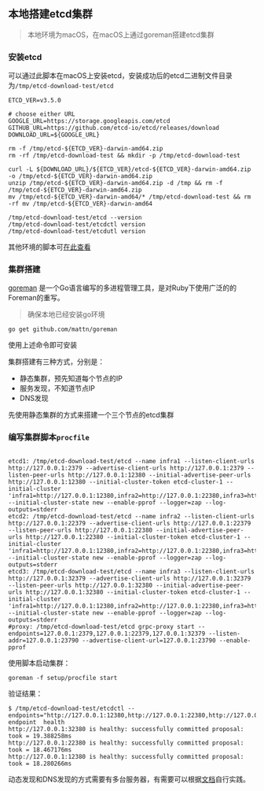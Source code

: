 ## 本地搭建etcd集群

> 本地环境为macOS，在macOS上通过goreman搭建etcd集群

### 安装etcd

可以通过此脚本在macOS上安装etcd，安装成功后的etcd二进制文件目录为`/tmp/etcd-download-test/etcd`

``` shell
ETCD_VER=v3.5.0

# choose either URL
GOOGLE_URL=https://storage.googleapis.com/etcd
GITHUB_URL=https://github.com/etcd-io/etcd/releases/download
DOWNLOAD_URL=${GOOGLE_URL}

rm -f /tmp/etcd-${ETCD_VER}-darwin-amd64.zip
rm -rf /tmp/etcd-download-test && mkdir -p /tmp/etcd-download-test

curl -L ${DOWNLOAD_URL}/${ETCD_VER}/etcd-${ETCD_VER}-darwin-amd64.zip -o /tmp/etcd-${ETCD_VER}-darwin-amd64.zip
unzip /tmp/etcd-${ETCD_VER}-darwin-amd64.zip -d /tmp && rm -f /tmp/etcd-${ETCD_VER}-darwin-amd64.zip
mv /tmp/etcd-${ETCD_VER}-darwin-amd64/* /tmp/etcd-download-test && rm -rf mv /tmp/etcd-${ETCD_VER}-darwin-amd64

/tmp/etcd-download-test/etcd --version
/tmp/etcd-download-test/etcdctl version
/tmp/etcd-download-test/etcdutl version
```

其他环境的脚本可[在此查看](https://github.com/etcd-io/etcd/releases)

### 集群搭建

[goreman](https://github.com/mattn/goreman) 是一个Go语言编写的多进程管理工具，是对Ruby下使用广泛的的Foreman的重写。

> 确保本地已经安装go环境

```shell
go get github.com/mattn/goreman
```
使用上述命令即可安装

集群搭建有三种方式，分别是：
- 静态集群，预先知道每个节点的IP
- 服务发现，不知道节点IP
- DNS发现

先使用静态集群的方式来搭建一个三个节点的etcd集群

### 编写集群脚本`procfile`

```shell

etcd1: /tmp/etcd-download-test/etcd --name infra1 --listen-client-urls http://127.0.0.1:2379 --advertise-client-urls http://127.0.0.1:2379 --listen-peer-urls http://127.0.0.1:12380 --initial-advertise-peer-urls http://127.0.0.1:12380 --initial-cluster-token etcd-cluster-1 --initial-cluster 'infra1=http://127.0.0.1:12380,infra2=http://127.0.0.1:22380,infra3=http://127.0.0.1:32380' --initial-cluster-state new --enable-pprof --logger=zap --log-outputs=stderr
etcd2: /tmp/etcd-download-test/etcd --name infra2 --listen-client-urls http://127.0.0.1:22379 --advertise-client-urls http://127.0.0.1:22379 --listen-peer-urls http://127.0.0.1:22380 --initial-advertise-peer-urls http://127.0.0.1:22380 --initial-cluster-token etcd-cluster-1 --initial-cluster 'infra1=http://127.0.0.1:12380,infra2=http://127.0.0.1:22380,infra3=http://127.0.0.1:32380' --initial-cluster-state new --enable-pprof --logger=zap --log-outputs=stderr
etcd3: /tmp/etcd-download-test/etcd --name infra3 --listen-client-urls http://127.0.0.1:32379 --advertise-client-urls http://127.0.0.1:32379 --listen-peer-urls http://127.0.0.1:32380 --initial-advertise-peer-urls http://127.0.0.1:32380 --initial-cluster-token etcd-cluster-1 --initial-cluster 'infra1=http://127.0.0.1:12380,infra2=http://127.0.0.1:22380,infra3=http://127.0.0.1:32380' --initial-cluster-state new --enable-pprof --logger=zap --log-outputs=stderr
#proxy: /tmp/etcd-download-test/etcd grpc-proxy start --endpoints=127.0.0.1:2379,127.0.0.1:22379,127.0.0.1:32379 --listen-addr=127.0.0.1:23790 --advertise-client-url=127.0.0.1:23790 --enable-pprof

```

使用脚本启动集群：

```shell
goreman -f setup/procfile start
```

验证结果：

```shell
$ /tmp/etcd-download-test/etcdctl --endpoints="http://127.0.0.1:12380,http://127.0.0.1:22380,http://127.0.0.1:32380" endpoint  health
http://127.0.0.1:32380 is healthy: successfully committed proposal: took = 19.388258ms
http://127.0.0.1:22380 is healthy: successfully committed proposal: took = 18.467176ms
http://127.0.0.1:12380 is healthy: successfully committed proposal: took = 18.280266ms
```

动态发现和DNS发现的方式需要有多台服务器，有需要可以根据[文档](https://etcd.io/docs/v3.5/op-guide/clustering/#etcd-discovery)自行实践。

